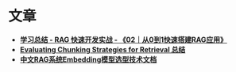 # 文章

- [**学习总结 - RAG 快速开发实战 - 《02｜从0到1快速搭建RAG应用》**](https://mp.weixin.qq.com/s/89-bwZ4aPor4ySj5U3n5zw)
- [**Evaluating Chunking Strategies for Retrieval 总结**](Evaluating%20Chunking%20Strategies%20for%20Retrieval%20总结.md)
- [**中文RAG系统Embedding模型选型技术文档**](中文RAG系统Embedding模型选型技术文档.md)
